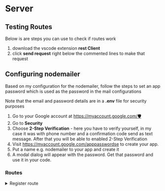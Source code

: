# Server
<h2>Testing Routes</h2>
    <p>Below is are steps you can use to check if routes work </p>
    <ol>
        <li>download the vscode extension <b>rest Client</b></li>
        <li>click <b>send request</b> right below the commented lines to make that request</li>
    </ol>
<h2>Configuring nodemailer</h2>
<p>Based on my configuration for the nodemailer, follow the steps to set an app password which is used as the password in the mail configurations</p>
<p>Note that the email and password details are in a  <b>.env</b> file for security purposes</p>
<div>
    <ol>
    <li>Go to your Google account at <a href="https://myaccount.google.com/">https://myaccount.google.com/🛡</a></li>
    <li>Go to <b>Security</b></li>
    <li>Choose <b>2-Step Verification</b> - here you have to verify yourself, in my case it was with phone number and a confirmation code send as text message. After that you will be able to enabled 2-Step Verification</li>
    <li>Visit <a href="https://myaccount.google.com/apppasswords">https://myaccount.google.com/apppasswordse</a> to create your app.</li>
    <li>Put a name e.g. nodemailer to your app and create it</li>
    <li>A modal dialog will appear with the password. Get that password and use it in your code.</li>
    </ol>
</div>

<!-- Routes -->
<h3>Routes</h3>
<details>
  <summary>Register route</summary>
  <b></p> 
</details>
